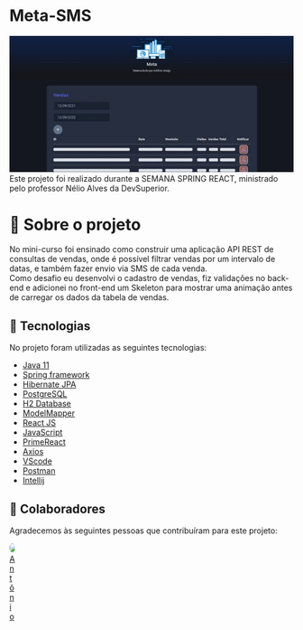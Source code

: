 # Meta-SMS

<div align='center'>
  <img src='https://github.com/antonioarjpi/Meta-SMS/blob/main/frontend/src/assets/projeto.gif'/>
</div>

<div>
  Este projeto foi realizado durante a SEMANA SPRING REACT, ministrado pelo professor Nélio Alves da DevSuperior.
</div>

# 📄 Sobre o projeto

<div>
  No mini-curso foi ensinado como construir uma aplicação API REST de consultas de vendas, onde é possível filtrar vendas por um intervalo de datas, e também fazer envio via SMS de cada venda.
</div>
<div>
Como desafio eu desenvolvi o cadastro de vendas, fiz validações no back-end e adicionei no front-end um Skeleton para mostrar uma animação antes de carregar os dados da tabela de vendas.
</div>

## 🚀 Tecnologias
  No projeto foram utilizadas as seguintes tecnologias:
  
* [Java 11](https://www.oracle.com/br/java/)
* [Spring framework](https://spring.io/)
* [Hibernate JPA](https://hibernate.org/)
* [PostgreSQL](https://www.postgresql.org/)
* [H2 Database](https://www.h2database.com/html/main.html)
* [ModelMapper](http://modelmapper.org)
* [React JS](https://pt-br.reactjs.org/)
* [JavaScript](https://www.javascript.com/)
* [PrimeReact](https://www.primefaces.org/primereact/setup/)
* [Axios](https://axios-http.com/docs/intro)
* [VScode](https://code.visualstudio.com/)
* [Postman](https://www.postman.com/vs)
* [Intellij](intellij)

## 🤝 Colaboradores
Agradecemos às seguintes pessoas que contribuíram para este projeto:
<div align="left" style="width:10px">
  <div>
    <kbd>
      <a href="https://github.com/antonioarjpi/Filmes-scoreXP"><img src="https://avatars.githubusercontent.com/u/89957734?v=4" height="auto" width="80" style="border-radius:50%" /></a>
    </kbd>
  </div>
  <a margin="10px" href="https://github.com/antonioarjpi"><label>Antônio</label></a>
</div>